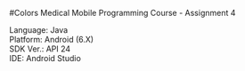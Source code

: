 #Colors
Medical Mobile Programming Course - Assignment 4

Language:	Java<br>
Platform:	Android (6.X)<br>
SDK Ver.:	API 24<br>
IDE:		Android Studio
